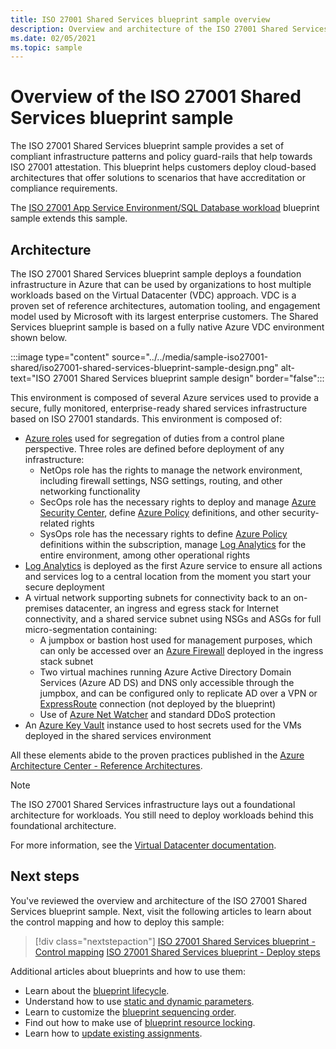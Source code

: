 ```yaml
---
title: ISO 27001 Shared Services blueprint sample overview
description: Overview and architecture of the ISO 27001 Shared Services blueprint sample. This blueprint sample helps customers assess specific ISO 27001 controls.
ms.date: 02/05/2021
ms.topic: sample
---
```

# Overview of the ISO 27001 Shared Services blueprint sample

The ISO 27001 Shared Services blueprint sample provides a set of compliant infrastructure patterns
and policy guard-rails that help towards ISO 27001 attestation. This blueprint helps customers
deploy cloud-based architectures that offer solutions to scenarios that have accreditation or
compliance requirements.

The [ISO 27001 App Service Environment/SQL Database workload](../iso27001-ase-sql-workload/index.md)
blueprint sample extends this sample.

## Architecture

The ISO 27001 Shared Services blueprint sample deploys a foundation infrastructure in Azure that can
be used by organizations to host multiple workloads based on the Virtual Datacenter (VDC) approach.
VDC is a proven set of reference architectures, automation tooling, and engagement model used by
Microsoft with its largest enterprise customers. The Shared Services blueprint sample is based on a
fully native Azure VDC environment shown below.

:::image type="content" source="../../media/sample-iso27001-shared/iso27001-shared-services-blueprint-sample-design.png" alt-text="ISO 27001 Shared Services blueprint sample design" border="false":::

This environment is composed of several Azure services used to provide a secure, fully monitored,
enterprise-ready shared services infrastructure based on ISO 27001 standards. This environment is
composed of:

- [Azure roles](../../../../role-based-access-control/overview.md) used
  for segregation of duties from a control plane perspective. Three roles are defined before
  deployment of any infrastructure:
  - NetOps role has the rights to manage the network environment, including firewall settings, NSG
    settings, routing, and other networking functionality
  - SecOps role has the necessary rights to deploy and manage
    [Azure Security Center](../../../../security-center/security-center-introduction.md), define
    [Azure Policy](../../../policy/overview.md) definitions, and other security-related rights
  - SysOps role has the necessary rights to define [Azure Policy](../../../policy/overview.md)
    definitions within the subscription, manage
    [Log Analytics](../../../../azure-monitor/overview.md) for the entire environment, among other
    operational rights
- [Log Analytics](../../../../azure-monitor/overview.md) is deployed as the first Azure service to
  ensure all actions and services log to a central location from the moment you start your secure
  deployment
- A virtual network supporting subnets for connectivity back to an on-premises datacenter, an
  ingress and egress stack for Internet connectivity, and a shared service subnet using NSGs and
  ASGs for full micro-segmentation containing:
  - A jumpbox or bastion host used for management purposes, which can only be accessed over an
    [Azure Firewall](../../../../firewall/overview.md) deployed in the ingress stack subnet
  - Two virtual machines running Azure Active Directory Domain Services (Azure AD DS) and DNS only
    accessible through the jumpbox, and can be configured only to replicate AD over a VPN or
    [ExpressRoute](../../../../expressroute/expressroute-introduction.md) connection (not deployed
    by the blueprint)
  - Use of [Azure Net Watcher](../../../../network-watcher/network-watcher-monitoring-overview.md)
    and standard DDoS protection
- An [Azure Key Vault](../../../../key-vault/general/overview.md) instance used to host secrets used
  for the VMs deployed in the shared services environment

All these elements abide to the proven practices published in the
[Azure Architecture Center - Reference Architectures](/azure/architecture/reference-architectures/).

> [!NOTE]
> The ISO 27001 Shared Services infrastructure lays out a foundational architecture for workloads.
> You still need to deploy workloads behind this foundational architecture.

For more information, see the [Virtual Datacenter documentation](/azure/architecture/vdc/).

## Next steps

You've reviewed the overview and architecture of the ISO 27001 Shared Services blueprint sample.
Next, visit the following articles to learn about the control mapping and how to deploy this sample:

> [!div class="nextstepaction"]
> [ISO 27001 Shared Services blueprint - Control mapping](./control-mapping.md)
> [ISO 27001 Shared Services blueprint - Deploy steps](./deploy.md)

Additional articles about blueprints and how to use them:

- Learn about the [blueprint lifecycle](../../concepts/lifecycle.md).
- Understand how to use [static and dynamic parameters](../../concepts/parameters.md).
- Learn to customize the [blueprint sequencing order](../../concepts/sequencing-order.md).
- Find out how to make use of [blueprint resource locking](../../concepts/resource-locking.md).
- Learn how to [update existing assignments](../../how-to/update-existing-assignments.md).